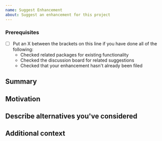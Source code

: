 ```yaml
---
name: Suggest Enhancement
about: Suggest an enhancement for this project
---
```


<!--

By filing an Issue, you are expected to have read and comply with the Nacelle-Js Code of Conduct https://github.com/getnacelle/nacelle-js/CODE_OF_CONDUCT.md

-->

### Prerequisites

- [ ] Put an X between the brackets on this line if you have done all of the following:
  - Checked related packages for existing functionality
  - Checked the discussion board for related suggestions
  - Checked that your enhancement hasn't already been filed

## Summary

<!-- One paragraph explanation of the feature. -->

## Motivation

<!-- Why are we doing this? What use cases does it support? What is the expected outcome? -->

## Describe alternatives you've considered

<!-- A clear and concise description of the alternative solutions you've considered. Be sure to explain why Atom's existing customizability isn't suitable for this feature. -->

## Additional context

<!-- Add any other context or screenshots about the feature request here. -->
